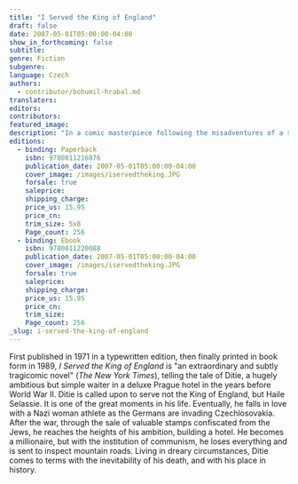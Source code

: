 ```yaml
---
title: "I Served the King of England"
draft: false
date: 2007-05-01T05:00:00-04:00
show_in_forthcoming: false
subtitle:
genre: Fiction
subgenre:
language: Czech
authors:
  - contributor/bohumil-hrabal.md
translators:
editors:
contributors:
featured_image:
description: "In a comic masterpiece following the misadventures of a simple but hugely ambitious waiter in pre-World War II Prague, who rises to wealth only to lose everything with the onset of Communism, Bohumil Hrabal takes us on a tremendously funny and satirical trip through 20th-century Czechoslovakia. "
editions:
  - binding: Paperback
    isbn: 9780811216876
    publication_date: 2007-05-01T05:00:00-04:00
    cover_image: /images/iservedtheking.JPG
    forsale: true
    saleprice:
    shipping_charge:
    price_us: 15.95
    price_cn:
    trim_size: 5x8
    Page_count: 256
  - binding: Ebook
    isbn: 9780811220088
    publication_date: 2007-05-01T05:00:00-04:00
    cover_image: /images/iservedtheking.JPG
    forsale: true
    saleprice:
    shipping_charge:
    price_us: 15.95
    price_cn:
    trim_size:
    Page_count: 256
_slug: i-served-the-king-of-england
---
```


First published in 1971 in a typewritten edition, then finally printed in book form in 1989, _I Served the King of England_ is "an extraordinary and subtly tragicomic novel" (_The New York Times_), telling the tale of Ditie, a hugely ambitious but simple waiter in a deluxe Prague hotel in the years before World War II. Ditie is called upon to serve not the King of England, but Haile Selassie. It is one of the great moments in his life. Eventually, he falls in love with a Nazi woman athlete as the Germans are invading Czechlosovakia. After the war, through the sale of valuable stamps confiscated from the Jews, he reaches the heights of his ambition, building a hotel. He becomes a millionaire, but with the institution of communism, he loses everything and is sent to inspect mountain roads. Living in dreary circumstances, Ditie comes to terms with the inevitability of his death, and with his place in history.

